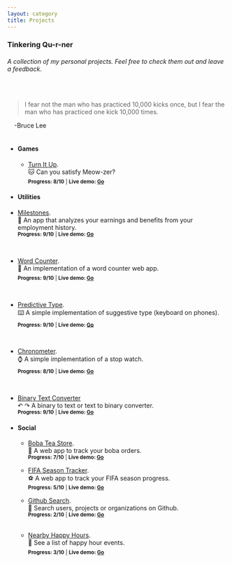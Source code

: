 ```yaml
---
layout: category
title: Projects
---
```


### Tinkering Qu-r-ner
###### A collection of my personal projects. Feel free to check them out and leave a feedback.
<br/>

> I fear not the man who has practiced 10,000 kicks once, but I fear the man who has practiced one kick 10,000 times.

&nbsp;&nbsp;&nbsp;&nbsp;\-Bruce Lee
<br/>
<br/>

* #### Games
  * [Turn It Up](https://github.com/yiqu/turnitup). <br>🐱 Can you satisfy Meow-zer?
    <br><sub><strong>Progress: 8/10</strong> | <strong>Live demo: [Go](https://yiqu.github.io/turnitup/)</strong></sub>
  
* #### Utilities
 * [Milestones](https://github.com/yiqu/milestones). <br>📝 An app that analyzes your earnings and benefits from your employment history. 
  <br><sub><strong>Progress: 9/10</strong> | <strong>Live demo: [Go](https://yiqu.github.io/milestones/)</strong></sub>
  <br>

  * [Word Counter](https://github.com/yiqu/countit). <br>📝 An implementation of a word counter web app.
  <br><sub><strong>Progress: 9/10</strong> | <strong>Live demo: [Go](https://yiqu.github.io/countit/)</strong></sub>
  <br>
  
  * [Predictive Type](https://github.com/yiqu/suggestit). <br>⌨️ A simple implementation of suggestive type (keyboard on phones).
  <br><sub><strong>Progress: 9/10</strong> | <strong>Live demo: [Go](https://yiqu.github.io/suggestit/)</strong></sub>
  <br>
  
  * [Chronometer](https://github.com/yiqu/chronometer). <br>⌚ A simple implementation of a stop watch.
  <br><sub><strong>Progress: 8/10</strong> | <strong>Live demo: [Go](https://yiqu.github.io/chronometer/)</strong></sub>
  <br>
  
  * [Binary Text Converter](https://github.com/yiqu/binit) <br>↶ ↷ A binary to text or text to binary converter.
  <br><sub><strong>Progress: 9/10</strong> | <strong>Live demo: [Go](https://yiqu.github.io/binit/)</strong></sub>
  
* #### Social
  * [Boba Tea Store](https://github.com/yiqu/boba). <br>🍵 A web app to track your boba orders.
  <br><sub><strong>Progress: 7/10</strong> | <strong>Live demo: [Go](https://boba-store.web.app/home)</strong></sub>

  * [FIFA Season Tracker](https://github.com/yiqu/SquadFIFA). <br>⚽ A web app to track your FIFA season progress.
  <br><sub><strong>Progress: 5/10</strong> | <strong>Live demo: [Go](https://yiqu.github.io/SquadFIFA/)</strong></sub>

  * [Github Search](https://github.com/yiqu/searchit). <br>🔎 Search users, projects or organizations on Github.
  <br><sub><strong>Progress: 2/10</strong> | <strong>Live demo: [Go](https://yiqu.github.io/searchit/)</strong></sub>
  <br>
  
  * [Nearby Happy Hours](https://github.com/yiqu/gohappy). <br>🍻 See a list of happy hour events.
  <br><sub><strong>Progress: 3/10</strong> | <strong>Live demo: [Go](https://yiqu.github.io/gohappy/)</strong></sub>
  <br>
